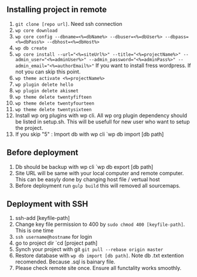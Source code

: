 ## Installing project in remote
1. `git clone [repo url]`. Need ssh connection
2. `wp core download`
3. `wp core config --dbname=<%=dbName%> --dbuser=<%=dbUser%> --dbpass=<%=dbPass%> --dbhost=<%=dbHost%>`
4. `wp db create`
5. `wp core install --url="<%=siteUrl%>" --title="<%=projectName%>" --admin_user="<%=adminUser%>" --admin_password="<%=adminPass%>" --admin_email="<%=authorEmail%>"` If you want to install fress wordpress. If not you can skip this point. 
6. `wp theme activate <%=projectName%>`
7. `wp plugin delete hello`
8. `wp plugin delete akismet`
9. `wp theme delete twentyfifteen`
10. `wp theme delete twentyfourteen`
11. `wp theme delete twentysixteen`
12. Install wp org plugins with wp cli. All wp org plugin dependency should be listed in setup.sh. This will be usefull for new user who want to setup the project.
13. If you skip "5" : Import db with wp cli `wp db import [db path]


## Before deployment
1. Db should be backup with wp cli `wp db export [db path]
2. Site URL will be same with your local computer and remote computer. This can be easyly done by changing host file / vertual host
3. Before deployment run `gulp build` this will removed all sourcemaps.


## Deployment with SSH
1. ssh-add [keyfile-path]
2. Change key file permission to 400 by `sudo chmod 400 [keyfile-path]`. This is one time 
3. `ssh username@hostname` for login
4. go to project dir `cd [project path]
5. Synch your project with git `git pull --rebase origin master`
6. Restore database with `wp db import [db path]`. Note db .txt extention recomended. Because .sql is bainary file.
7. Please check remote site once. Ensure all functality works smoothly.



